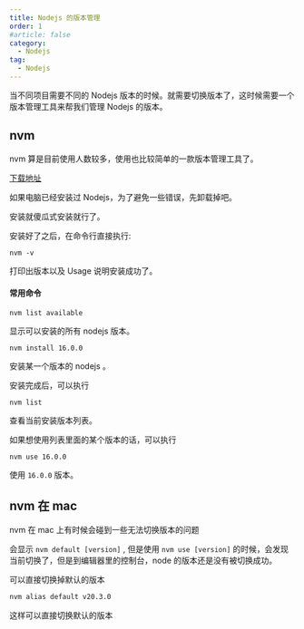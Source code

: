 ```yaml
---
title: Nodejs 的版本管理
order: 1
#article: false
category:
  - Nodejs
tag:
  - Nodejs
---
```


当不同项目需要不同的 Nodejs 版本的时候。就需要切换版本了，这时候需要一个版本管理工具来帮我们管理 Nodejs 的版本。

## nvm

nvm 算是目前使用人数较多，使用也比较简单的一款版本管理工具了。

[下载地址](https://github.com/coreybutler/nvm-windows/releases)

如果电脑已经安装过 Nodejs，为了避免一些错误，先卸载掉吧。

安装就傻瓜式安装就行了。

安装好了之后，在命令行直接执行:

```shell
nvm -v
```

打印出版本以及 Usage 说明安装成功了。

#### 常用命令

```shell
nvm list available
```

显示可以安装的所有 nodejs 版本。

```shell
nvm install 16.0.0
```

安装某一个版本的 nodejs 。

安装完成后，可以执行

```shell
nvm list
```

查看当前安装版本列表。

如果想使用列表里面的某个版本的话，可以执行

```shell
nvm use 16.0.0
```

使用 `16.0.0` 版本。


## nvm 在 mac 
nvm 在 mac 上有时候会碰到一些无法切换版本的问题

会显示 `nvm default [version]` , 但是使用 `nvm use [version]` 的时候，会发现当前切换了，但是到编辑器里的控制台，node 的版本还是没有被切换成功。

可以直接切换掉默认的版本

```bash 
nvm alias default v20.3.0
```

这样可以直接切换默认的版本